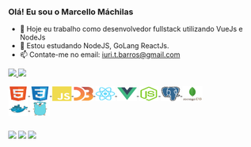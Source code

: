 ### Olá! Eu sou o Marcello Máchilas

- 🔭 Hoje eu trabalho como desenvolvedor fullstack utilizando VueJs e NodeJs
- 🌱 Estou estudando NodeJS, GoLang ReactJs.
- 📫 Contate-me no email: iuri.t.barros@gmail.com


 <div>
  <a href="https://github.com/iuritb">
  <img height="180em" src="https://github-readme-stats.vercel.app/api?username=iuritb&show_icons=true&theme=tokyonight&include_all_commits=true&count_private=true"/>
  <img height="180em" src="https://github-readme-stats.vercel.app/api/top-langs/?username=iuritb&layout=compact&langs_count=7&theme=tokyonight"/>
</div>
<div style="display: inline_block"><br>
 <img align="center" alt="iuritb-HTML" height="30" width="40" src="https://raw.githubusercontent.com/devicons/devicon/master/icons/html5/html5-original.svg">
  <img align="center" alt="iuritb-CSS" height="30" width="40" src="https://raw.githubusercontent.com/devicons/devicon/master/icons/css3/css3-original.svg">
  <img align="center" alt="-iuritb-Js" height="30" width="40" src="https://raw.githubusercontent.com/devicons/devicon/master/icons/javascript/javascript-plain.svg">
  <img align="center" alt="iuritb-D3" height="30" width="40" src="https://raw.githubusercontent.com/devicons/devicon/master/icons/d3js/d3js-original.svg">
  <img align="center" alt="iuritb-React" height="30" width="40" src="https://raw.githubusercontent.com/devicons/devicon/master/icons/react/react-original.svg">
  <img align="center" alt="iuritb-VueJs" height="30" width="40" src="https://raw.githubusercontent.com/devicons/devicon/master/icons/vuejs/vuejs-original.svg">
  <img align="center" alt="iuritb-NodeJS" height="30" width="40" src="https://raw.githubusercontent.com/devicons/devicon/master/icons/nodejs/nodejs-original.svg">
  <img align="center" alt="iuritb-Postgres" height="30" width="40" src="https://raw.githubusercontent.com/devicons/devicon/master/icons/postgresql/postgresql-original.svg">
  <img align="center" alt="iuritb-MongoDB" height="30" width="40" src="https://raw.githubusercontent.com/devicons/devicon/master/icons/mongodb/mongodb-original-wordmark.svg">

</div>
  <img align="center" alt="iuritb-Docker" height="30" width="40" src="https://raw.githubusercontent.com/devicons/devicon/master/icons/docker/docker-original.svg">
   <img align="center" alt="iuritb-Go" height="30" width="40" src="https://raw.githubusercontent.com/devicons/devicon/master/icons/go/go-original.svg">
</div>
</div>

  ##
 
<div> 
  <a href = "mailto:iuri.t.barros@gmail.com"><img src="https://img.shields.io/badge/-Gmail-%23333?style=for-the-badge&logo=gmail&logoColor=white" target="_blank"></a>
  <a href="www.linkedin.com/in/iuritb" target="_blank"><img src="https://img.shields.io/badge/-LinkedIn-%230077B5?style=for-the-badge&logo=linkedin&logoColor=white" target="_blank"></a>
  <a href="https://gitlab.com/iuri.barros" target="_blank"><img src="https://img.shields.io/badge/GitLab-330F63?style=for-the-badge&logo=gitlab&logoColor=white" target="_blank"></a> 
</div>
